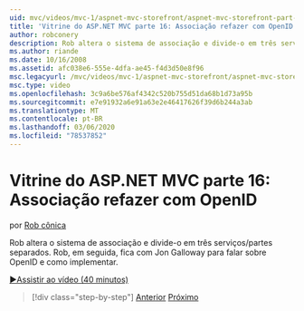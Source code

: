 ```yaml
---
uid: mvc/videos/mvc-1/aspnet-mvc-storefront/aspnet-mvc-storefront-part-16-membership-redo-with-openid
title: 'Vitrine do ASP.NET MVC parte 16: Associação refazer com OpenID | Microsoft Docs'
author: robconery
description: Rob altera o sistema de associação e divide-o em três serviços/partes separados. Rob, em seguida, fica com Jon Galloway para falar sobre OpenID e How to implementação...
ms.author: riande
ms.date: 10/16/2008
ms.assetid: afc038e6-555e-4dfa-ae45-f4d3d50e8f96
msc.legacyurl: /mvc/videos/mvc-1/aspnet-mvc-storefront/aspnet-mvc-storefront-part-16-membership-redo-with-openid
msc.type: video
ms.openlocfilehash: 3c9a6be576af4342c520b755d51da68b1d73a95b
ms.sourcegitcommit: e7e91932a6e91a63e2e46417626f39d6b244a3ab
ms.translationtype: MT
ms.contentlocale: pt-BR
ms.lasthandoff: 03/06/2020
ms.locfileid: "78537852"
---
```

# <a name="aspnet-mvc-storefront-part-16-membership-redo-with-openid"></a>Vitrine do ASP.NET MVC parte 16: Associação refazer com OpenID

por [Rob cônica](https://github.com/robconery)

Rob altera o sistema de associação e divide-o em três serviços/partes separados. Rob, em seguida, fica com Jon Galloway para falar sobre OpenID e como implementar.

[&#9654;Assistir ao vídeo (40 minutos)](https://channel9.msdn.com/Blogs/ASP-NET-Site-Videos/aspnet-mvc-storefront-part-16-membership-redo-with-openid)

> [!div class="step-by-step"]
> [Anterior](aspnet-mvc-storefront-part-15-public-code-review.md)
> [Próximo](aspnet-mvc-storefront-part-17-checkout-with-jeff-atwood.md)
